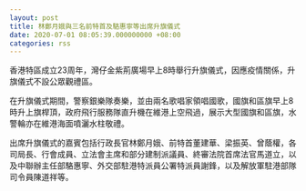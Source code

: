 ```yaml
---
layout: post
title: 林鄭月娥與三名前特首及駱惠寧等出席升旗儀式
date: 2020-07-01 08:05:39.000000000 +08:00
categories: rss
---
```


香港特區成立23周年，灣仔金紫荊廣場早上8時舉行升旗儀式，因應疫情關係，升旗儀式不設公眾觀禮區。

在升旗儀式期間，警察銀樂隊奏樂，並由兩名歌唱家領唱國歌，國旗和區旗早上8時升上旗桿頂，政府飛行服務隊直升機在維港上空飛過，展示大型國旗和區旗，水警輪亦在維港海面噴灑水柱敬禮。

出席升旗儀式的嘉賓包括行政長官林鄭月娥、前特首董建華、梁振英、曾蔭權，各司局長、行會成員、立法會主席和部分建制派議員、終審法院首席法官馬道立，以及中聯辦主任部駱惠寧、外交部駐港特派員公署特派員謝鋒，以及解放軍駐港部隊司令員陳道祥等。
